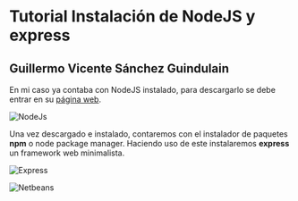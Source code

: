 # Tutorial Instalación de NodeJS y express
## Guillermo Vicente Sánchez Guindulain

En mi caso ya contaba con NodeJS instalado, para descargarlo se debe entrar en su [página web](https://nodejs.org/en/).

![NodeJs](http://prntscr.com/8k36a3)

Una vez descargado e instalado, contaremos con el instalador de paquetes **npm** o node package manager. Haciendo uso de este instalaremos **express** un framework web minimalista.

![Express](http://prntscr.com/8k38wk)



![Netbeans](http://prntscr.com/8k34wo)